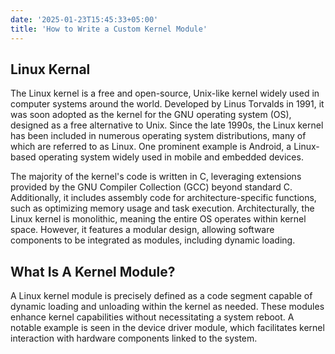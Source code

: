 ```yaml
---
date: '2025-01-23T15:45:33+05:00'
title: 'How to Write a Custom Kernel Module'
---
```


## Linux Kernal

The Linux kernel is a free and open-source, Unix-like kernel widely used in computer systems around the world. Developed by Linus Torvalds in 1991, it was soon adopted as the kernel for the GNU operating system (OS), designed as a free alternative to Unix. Since the late 1990s, the Linux kernel has been included in numerous operating system distributions, many of which are referred to as Linux. One prominent example is Android, a Linux-based operating system widely used in mobile and embedded devices.

The majority of the kernel's code is written in C, leveraging extensions provided by the GNU Compiler Collection (GCC) beyond standard C. Additionally, it includes assembly code for architecture-specific functions, such as optimizing memory usage and task execution. Architecturally, the Linux kernel is monolithic, meaning the entire OS operates within kernel space. However, it features a modular design, allowing software components to be integrated as modules, including dynamic loading.

## What Is A Kernel Module?

A Linux kernel module is precisely defined as a code segment capable of dynamic loading and unloading within the kernel as needed. These modules enhance kernel capabilities without necessitating a system reboot. A notable example is seen in the device driver module, which facilitates kernel interaction with hardware components linked to the system.



